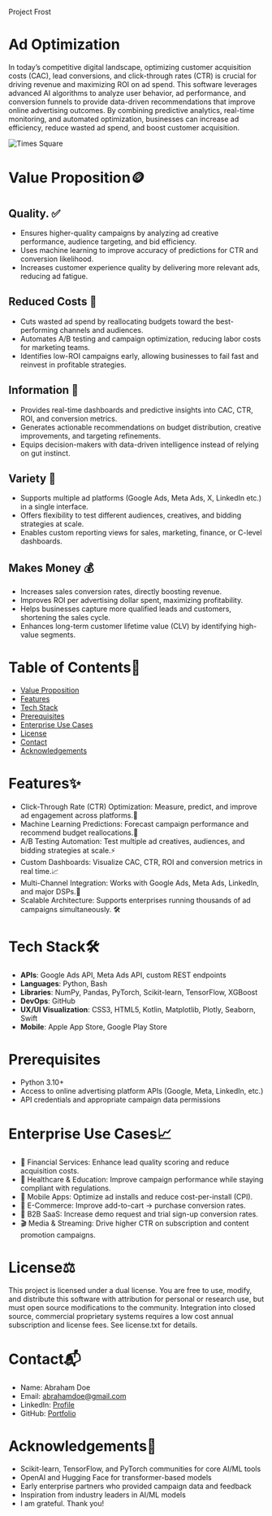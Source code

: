 Project Frost 

# Ad Optimization 
In today’s competitive digital landscape, optimizing customer acquisition costs (CAC), lead conversions, and click-through rates (CTR) is crucial for driving revenue and maximizing ROI on ad spend. This software leverages advanced AI algorithms to analyze user behavior, ad performance, and conversion funnels to provide data-driven recommendations that improve online advertising outcomes. By combining predictive analytics, real-time monitoring, and automated optimization, businesses can increase ad efficiency, reduce wasted ad spend, and boost customer acquisition.

![Times Square](times_square.jpg)

# Value Proposition🪙
## Quality. ✅ 
- Ensures higher-quality campaigns by analyzing ad creative performance, audience targeting, and bid efficiency. 
- Uses machine learning to improve accuracy of predictions for CTR and conversion likelihood.
- Increases customer experience quality by delivering more relevant ads, reducing ad fatigue.

## Reduced Costs 💸
- Cuts wasted ad spend by reallocating budgets toward the best-performing channels and audiences.
- Automates A/B testing and campaign optimization, reducing labor costs for marketing teams.
- Identifies low-ROI campaigns early, allowing businesses to fail fast and reinvest in profitable strategies.

## Information 🧠
- Provides real-time dashboards and predictive insights into CAC, CTR, ROI, and conversion metrics.
- Generates actionable recommendations on budget distribution, creative improvements, and targeting refinements.
- Equips decision-makers with data-driven intelligence instead of relying on gut instinct.

## Variety 🎨
- Supports multiple ad platforms (Google Ads, Meta Ads, X, LinkedIn etc.) in a single interface.
- Offers flexibility to test different audiences, creatives, and bidding strategies at scale.
- Enables custom reporting views for sales, marketing, finance, or C-level dashboards.

## Makes Money 💰
- Increases sales conversion rates, directly boosting revenue.
- Improves ROI per advertising dollar spent, maximizing profitability.
- Helps businesses capture more qualified leads and customers, shortening the sales cycle.
- Enhances long-term customer lifetime value (CLV) by identifying high-value segments.

# Table of Contents📖
- [Value Proposition](#value-proposition)
- [Features](#features)
- [Tech Stack](#tech-stack)
- [Prerequisites](#prerequisites)
- [Enterprise Use Cases](#enterprise-use-cases)
- [License](license.txt)
- [Contact](#contact)
- [Acknowledgements](#acknowledgements)

# Features✨
- Click-Through Rate (CTR) Optimization: Measure, predict, and improve ad engagement across platforms.🔎
- Machine Learning Predictions: Forecast campaign performance and recommend budget reallocations.🤖
- A/B Testing Automation: Test multiple ad creatives, audiences, and bidding strategies at scale.⚡ 
- Custom Dashboards: Visualize CAC, CTR, ROI and conversion metrics in real time.📈 
- Multi-Channel Integration: Works with Google Ads, Meta Ads, LinkedIn, and major DSPs.🔄
- Scalable Architecture: Supports enterprises running thousands of ad campaigns simultaneously. 🛠️

# Tech Stack🛠
- **APIs**: Google Ads API, Meta Ads API, custom REST endpoints
- **Languages**: Python, Bash
- **Libraries**: NumPy, Pandas, PyTorch, Scikit-learn, TensorFlow, XGBoost
- **DevOps**: GitHub 
- **UX/UI Visualization**: CSS3, HTML5, Kotlin, Matplotlib, Plotly, Seaborn, Swift
- **Mobile**: Apple App Store, Google Play Store

# Prerequisites
- Python 3.10+
- Access to online advertising platform APIs (Google, Meta, LinkedIn, etc.)
- API credentials and appropriate campaign data permissions

# Enterprise Use Cases📈
- 🏦 Financial Services: Enhance lead quality scoring and reduce acquisition costs.
- 🏥 Healthcare & Education: Improve campaign performance while staying compliant with regulations.
- 📱 Mobile Apps: Optimize ad installs and reduce cost-per-install (CPI).
- 🛒 E-Commerce: Improve add-to-cart → purchase conversion rates.
- 🎯 B2B SaaS: Increase demo request and trial sign-up conversion rates.
- 🎬 Media & Streaming: Drive higher CTR on subscription and content promotion campaigns.

# License⚖️
This project is licensed under a dual license. You are free to use, modify, and distribute this software with attribution for personal or research use, but must open source modifications to the community. Integration into closed source, commercial proprietary systems requires a low cost annual subscription and license fees. See license.txt for details. 

# Contact📬
- Name: Abraham Doe
- Email: abrahamdoe@gmail.com
- LinkedIn: [Profile](https://linkedin.com/in/abraham-doe-994b3837a)
- GitHub: [Portfolio](https://github.com/BlackArsenic88?tab=repositories)

# Acknowledgements🙏
- Scikit-learn, TensorFlow, and PyTorch communities for core AI/ML tools
- OpenAI and Hugging Face for transformer-based models
- Early enterprise partners who provided campaign data and feedback
- Inspiration from industry leaders in AI/ML models
- I am grateful. Thank you! 












